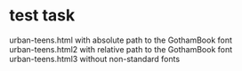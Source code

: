 # test task

urban-teens.html with absolute path to the GothamBook  font<br/>
urban-teens.html2 with relative path to the GothamBook  font<br/>
urban-teens.html3 without non-standard fonts 
